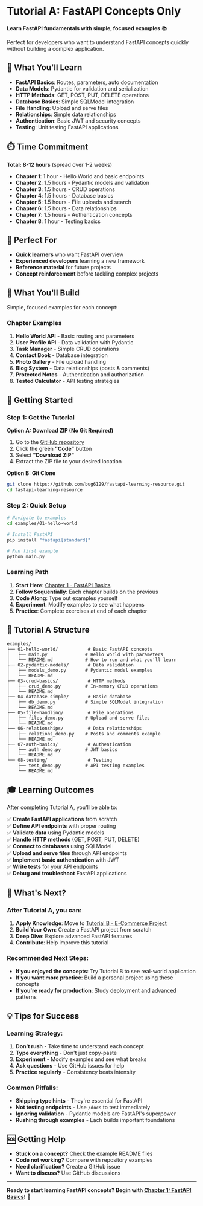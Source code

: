 # Tutorial A: FastAPI Concepts Only

**Learn FastAPI fundamentals with simple, focused examples** 📚

Perfect for developers who want to understand FastAPI concepts quickly without building a complex application.

## 🎯 What You'll Learn

- **FastAPI Basics**: Routes, parameters, auto documentation
- **Data Models**: Pydantic for validation and serialization  
- **HTTP Methods**: GET, POST, PUT, DELETE operations
- **Database Basics**: Simple SQLModel integration
- **File Handling**: Upload and serve files
- **Relationships**: Simple data relationships
- **Authentication**: Basic JWT and security concepts
- **Testing**: Unit testing FastAPI applications

## ⏱️ Time Commitment

**Total: 8-12 hours** (spread over 1-2 weeks)

- **Chapter 1**: 1 hour - Hello World and basic endpoints
- **Chapter 2**: 1.5 hours - Pydantic models and validation
- **Chapter 3**: 1.5 hours - CRUD operations
- **Chapter 4**: 1.5 hours - Database basics
- **Chapter 5**: 1.5 hours - File uploads and search
- **Chapter 6**: 1.5 hours - Data relationships
- **Chapter 7**: 1.5 hours - Authentication concepts
- **Chapter 8**: 1 hour - Testing basics

## 🎯 Perfect For

- **Quick learners** who want FastAPI overview
- **Experienced developers** learning a new framework
- **Reference material** for future projects
- **Concept reinforcement** before tackling complex projects

## 🧪 What You'll Build

Simple, focused examples for each concept:

### Chapter Examples
1. **Hello World API** - Basic routing and parameters
2. **User Profile API** - Data validation with Pydantic
3. **Task Manager** - Simple CRUD operations
4. **Contact Book** - Database integration
5. **Photo Gallery** - File upload handling
6. **Blog System** - Data relationships (posts & comments)
7. **Protected Notes** - Authentication and authorization
8. **Tested Calculator** - API testing strategies

## 🚀 Getting Started

### Step 1: Get the Tutorial

**Option A: Download ZIP (No Git Required)**
1. Go to the [GitHub repository](https://github.com/bug6129/fastapi-learning-resource)
2. Click the green **"Code"** button
3. Select **"Download ZIP"**
4. Extract the ZIP file to your desired location

**Option B: Git Clone**
```bash
git clone https://github.com/bug6129/fastapi-learning-resource.git
cd fastapi-learning-resource
```

### Step 2: Quick Setup

```bash
# Navigate to examples
cd examples/01-hello-world

# Install FastAPI
pip install "fastapi[standard]"

# Run first example
python main.py
```

### Learning Path

1. **Start Here**: [Chapter 1 - FastAPI Basics](01-getting-started/learn-basics.md)
2. **Follow Sequentially**: Each chapter builds on the previous
3. **Code Along**: Type out examples yourself
4. **Experiment**: Modify examples to see what happens
5. **Practice**: Complete exercises at end of each chapter

## 📁 Tutorial A Structure

```
examples/
├── 01-hello-world/           # Basic FastAPI concepts
│   ├── main.py              # Hello world with parameters
│   └── README.md            # How to run and what you'll learn
├── 02-pydantic-models/       # Data validation
│   ├── models_demo.py       # Pydantic model examples
│   └── README.md
├── 03-crud-basics/           # HTTP methods
│   ├── crud_demo.py         # In-memory CRUD operations
│   └── README.md
├── 04-database-simple/       # Basic database
│   ├── db_demo.py           # Simple SQLModel integration
│   └── README.md
├── 05-file-handling/         # File operations
│   ├── files_demo.py        # Upload and serve files
│   └── README.md
├── 06-relationships/         # Data relationships
│   ├── relations_demo.py    # Posts and comments example
│   └── README.md
├── 07-auth-basics/           # Authentication
│   ├── auth_demo.py         # JWT basics
│   └── README.md
└── 08-testing/               # Testing
    ├── test_demo.py         # API testing examples
    └── README.md
```

## 🎓 Learning Outcomes

After completing Tutorial A, you'll be able to:

✅ **Create FastAPI applications** from scratch  
✅ **Define API endpoints** with proper routing  
✅ **Validate data** using Pydantic models  
✅ **Handle HTTP methods** (GET, POST, PUT, DELETE)  
✅ **Connect to databases** using SQLModel  
✅ **Upload and serve files** through API endpoints  
✅ **Implement basic authentication** with JWT  
✅ **Write tests** for your API endpoints  
✅ **Debug and troubleshoot** FastAPI applications  

## 🔄 What's Next?

### After Tutorial A, you can:

1. **Apply Knowledge**: Move to [Tutorial B - E-Commerce Project](path-b.md)
2. **Build Your Own**: Create a FastAPI project from scratch
3. **Deep Dive**: Explore advanced FastAPI features
4. **Contribute**: Help improve this tutorial

### Recommended Next Steps:

- **If you enjoyed the concepts**: Try Tutorial B to see real-world application
- **If you want more practice**: Build a personal project using these concepts
- **If you're ready for production**: Study deployment and advanced patterns

## 💡 Tips for Success

### Learning Strategy:
1. **Don't rush** - Take time to understand each concept
2. **Type everything** - Don't just copy-paste
3. **Experiment** - Modify examples and see what breaks
4. **Ask questions** - Use GitHub issues for help
5. **Practice regularly** - Consistency beats intensity

### Common Pitfalls:
- **Skipping type hints** - They're essential for FastAPI
- **Not testing endpoints** - Use `/docs` to test immediately
- **Ignoring validation** - Pydantic models are FastAPI's superpower
- **Rushing through examples** - Each builds important foundations

## 🆘 Getting Help

- **Stuck on a concept?** Check the example README files
- **Code not working?** Compare with repository examples
- **Need clarification?** Create a GitHub issue
- **Want to discuss?** Use GitHub discussions

---

**Ready to start learning FastAPI concepts? Begin with [Chapter 1: FastAPI Basics](01-getting-started/learn-basics.md)!** 🚀